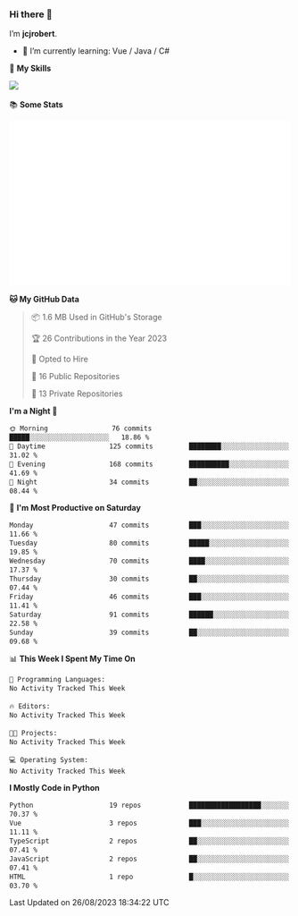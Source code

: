 ### Hi there 👋

I’m **jcjrobert**.

- 🌱 I’m currently learning: Vue / Java / C#

🌟 **My Skills**

![](https://img.shields.io/badge/-Python-3e74a2?style=flat-square&logo=Python&logoColor=fff)

📚 **Some Stats**

![](https://github.com/jcjrobert/github-stats/blob/master/generated/overview.svg)

<!--START_SECTION:waka-->
**🐱 My GitHub Data** 

> 📦 1.6 MB Used in GitHub's Storage 
 > 
> 🏆 26 Contributions in the Year 2023
 > 
> 💼 Opted to Hire
 > 
> 📜 16 Public Repositories 
 > 
> 🔑 13 Private Repositories 
 > 
**I'm a Night 🦉** 

```text
🌞 Morning                76 commits          █████░░░░░░░░░░░░░░░░░░░░   18.86 % 
🌆 Daytime                125 commits         ████████░░░░░░░░░░░░░░░░░   31.02 % 
🌃 Evening                168 commits         ██████████░░░░░░░░░░░░░░░   41.69 % 
🌙 Night                  34 commits          ██░░░░░░░░░░░░░░░░░░░░░░░   08.44 % 
```
📅 **I'm Most Productive on Saturday** 

```text
Monday                   47 commits          ███░░░░░░░░░░░░░░░░░░░░░░   11.66 % 
Tuesday                  80 commits          █████░░░░░░░░░░░░░░░░░░░░   19.85 % 
Wednesday                70 commits          ████░░░░░░░░░░░░░░░░░░░░░   17.37 % 
Thursday                 30 commits          ██░░░░░░░░░░░░░░░░░░░░░░░   07.44 % 
Friday                   46 commits          ███░░░░░░░░░░░░░░░░░░░░░░   11.41 % 
Saturday                 91 commits          ██████░░░░░░░░░░░░░░░░░░░   22.58 % 
Sunday                   39 commits          ██░░░░░░░░░░░░░░░░░░░░░░░   09.68 % 
```


📊 **This Week I Spent My Time On** 

```text
💬 Programming Languages: 
No Activity Tracked This Week

🔥 Editors: 
No Activity Tracked This Week

🐱‍💻 Projects: 
No Activity Tracked This Week

💻 Operating System: 
No Activity Tracked This Week
```

**I Mostly Code in Python** 

```text
Python                   19 repos            ██████████████████░░░░░░░   70.37 % 
Vue                      3 repos             ███░░░░░░░░░░░░░░░░░░░░░░   11.11 % 
TypeScript               2 repos             ██░░░░░░░░░░░░░░░░░░░░░░░   07.41 % 
JavaScript               2 repos             ██░░░░░░░░░░░░░░░░░░░░░░░   07.41 % 
HTML                     1 repo              █░░░░░░░░░░░░░░░░░░░░░░░░   03.70 % 
```




 Last Updated on 26/08/2023 18:34:22 UTC
<!--END_SECTION:waka-->
